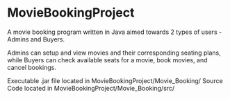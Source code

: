 # MovieBookingProject

A movie booking program written in Java aimed towards 2 types of users - Admins and Buyers.

Admins can setup and view movies and their corresponding seating plans, while Buyers can check available seats for a movie, book movies, and cancel bookings.


Executable .jar file located in MovieBookingProject/Movie_Booking/
Source Code located in MovieBookingProject/Movie_Booking/src/


